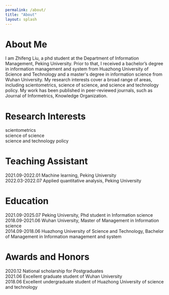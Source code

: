 ```yaml
---
permalink: /about/
title: "About"
layout: splash
---
```


# About Me
I am Zhifeng Liu, a phd student at the Department of Information Management, Peking University. Prior to that, I received a bachelor’s degree in information management and system from Huazhong University of Science and Technology and a master's degree in information science from Wuhan University. My research interests cover a broad range of areas, including scientometrics, science of science, and science and technology policy. My work has been published in peer-reviewed journals, such as Journal of Informetrics, Knowledge Organization.

# Research Interests
scientometrics   
science of science   
science and technology policy   

# Teaching Assistant
2021.09-2022.01 Machine learning, Peking University   
2022.03-2022.07 Applied quantitative analysis, Peking University   

# Education
2021.09-2025.07 Peking University, Phd student in Information science   
2018.09-2021.06 Wuhan University, Master of Management in Information science   
2014.09-2018.06 Huazhong University of Science and Technology, Bachelor of Management in Information management and system   

# Awards and Honors
2020.12 National scholarship for Postgraduates   
2021.06 Excellent graduate student of Wuhan University   
2018.06 Excellent undergraduate student of Huazhong University of science and technology   
